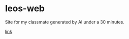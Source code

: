 # leos-web
Site for my classmate generated by AI under a 30 minutes.

[link](wrexik.github.io/leos-web/)